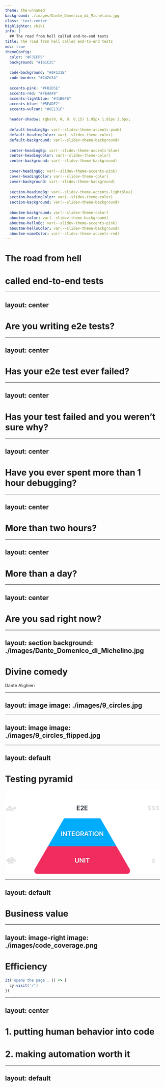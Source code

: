 ```yaml
---
theme: the-unnamed
background: ./images/Dante_Domenico_di_Michelino.jpg
class: 'text-center'
highlighter: shiki
info: |
  ## The road from hell called end-to-end tests
title: The road from hell called end-to-end tests
mdc: true
themeConfig:
  color: "#F3EFF5"
  background: "#161C2C"

  code-background: "#0F131E"
  code-border: "#242d34"

  accents-pink: "#F02D5E"
  accents-red: "#FE4A49"
  accents-lightblue: "#41B0F6"
  accents-blue: "#5EADF2"
  accents-vulcan: "#0E131F"

  header-shadow: rgba(0, 0, 0, 0.15) 1.95px 1.95px 2.6px;

  default-headingBg: var(--slidev-theme-accents-pink)
  default-headingColor: var(--slidev-theme-color)
  default-background: var(--slidev-theme-background)

  center-headingBg: var(--slidev-theme-accents-blue)
  center-headingColor: var(--slidev-theme-color)
  center-background: var(--slidev-theme-background)

  cover-headingBg: var(--slidev-theme-accents-pink)
  cover-headingColor: var(--slidev-theme-color)
  cover-background: var(--slidev-theme-background)

  section-headingBg: var(--slidev-theme-accents-lightblue)
  section-headingColor: var(--slidev-theme-color)
  section-background: var(--slidev-theme-background)

  aboutme-background: var(--slidev-theme-color)
  aboutme-color: var(--slidev-theme-background)
  aboutme-helloBg: var(--slidev-theme-accents-pink)
  aboutme-helloColor: var(--slidev-theme-background)
  aboutme-nameColor: var(--slidev-theme-accents-red)
---
```


# The road from hell
# called end-to-end tests

<!--
- Before we start, I want to do a little voting so I can get a feel of the room
- I have a feeling that I may be biased when I talk about e2e tests as something that’s from hell
- let’s try a single clap
-->
---
layout: center
---
# Are you writing e2e tests?

---
layout: center
---
# Has your e2e test ever failed?

---
layout: center
---
# Has your test failed and you weren’t sure why?

---
layout: center
---
# Have you ever spent more than 1 hour debugging?

---
layout: center
---
# More than two hours?

---
layout: center
---
# More than a day?

---
layout: center
---
# Are you sad right now?

<!-- 
- although we love our jobs, there’s parts that feel like hell
- ✅
 -->

---
layout: section
background: ./images/Dante_Domenico_di_Michelino.jpg
---
# Divine comedy
Dante Alighieri
<!-- 
- in this presentation I decided to make a small parallel
- divine comedy - story of the underworld, in first part roman poet Virgil guides Dante across 9 circles of hell
- I’m going to play Virgil here
- if the presentation is not divine, at least let’s hope it’s a comedy
-->

---
layout: image
image: ./images/9_circles.jpg
---
<!-- 
- the picture you are looking at is Botticelli’s depiction of 9 circles of hell
- does it remind you of anything?
-->

---
layout: image
image: ./images/9_circles_flipped.jpg
---

---
layout: default
---
# Testing pyramid
<img src="/images/pyramid.png" class="h-70 m-auto mt-10" />
<!-- 
- good old testing pyramid
- focusing today on the top triangle - e2e tests
- there’s something that this pyramid shows us
- e2e tests are slow and costly and yet, we can’t help but write them - why?
- ⏸️
- I’m sure some of you may sit here and be like "please don’t make me loose my job"
-->

---
layout: default
---
# Business value

<Tweet id="977018512689455106" class="w-150 m-auto pt-10" />

<!-- 
- the other one is business value
- the more your tests reseble the way your software is used, the more confidence they can give you
 -->

---
layout: image-right
image: ./images/code_coverage.png
---
# Efficiency
```js
it('opens the page', () => {
  cy.visit('/')
})
```

<style>
  .slidev-code-wrapper {
   padding-top: 35%
  }
</style>

<!-- 
- one of the main reasons is efficiency
- simply opening an application will result in roughly 25% of the app being tested
- So there are two main problems with e2e test automation

 -->

---
layout: center
---
<h1>1. putting human behavior into code</h1>
<h1 v-click>2. making automation worth it</h1>

<!-- 
- the challenge of writing code that acts like a human
- writing the automation in a way that it actually saves time
- because let’s face it, if it takes longer to write and maintain automation script than to manually test it’s a waste of time and money
- but don’t get me wrong, these are no easy tasks
 -->

---
layout: default
---



